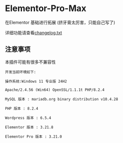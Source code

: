 # Elementor-Pro-Max
在Elementor 基础进行拓展 (挤牙膏太厉害，只能自己写了)

详细功能请查看[changelog.txt](https://github.com/GuodongDai2113/Elementor-Pro-Max/blob/main/changelog.txt)

## 注意事项

本插件可能有很多不兼容性

```
开发当前环境如下:

操作系统:Windows 11 专业版 24H2

Apache/2.4.56 (Win64) OpenSSL/1.1.1t PHP/8.2.4

MySQL 版本 : mariadb.org binary distribution v10.4.28

PHP 版本 : 8.2.4

Wordpress 版本 : 6.5.4

Elementor 版本 : 3.21.8

Elementor Pro 版本 : 3.21.0
```